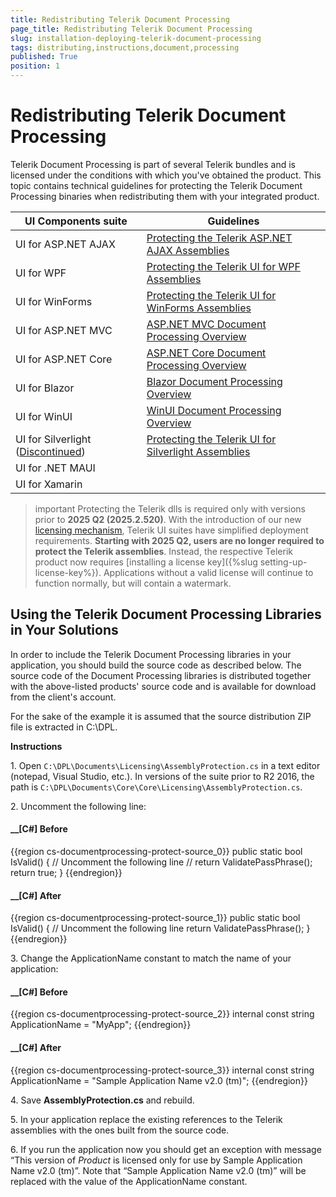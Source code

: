 ```yaml
---
title: Redistributing Telerik Document Processing
page_title: Redistributing Telerik Document Processing
slug: installation-deploying-telerik-document-processing
tags: distributing,instructions,document,processing
published: True
position: 1
---
```


# Redistributing Telerik Document Processing

Telerik Document Processing is part of several Telerik bundles and is licensed under the conditions with which you've obtained the product. This topic contains technical guidelines for protecting the Telerik Document Processing binaries when redistributing them with your integrated product. 

| UI Components suite | Guidelines |
|--------------------|---------------------------|
| UI for ASP.NET AJAX | [Protecting the Telerik ASP.NET AJAX Assemblies](https://docs.telerik.com/devtools/aspnet-ajax/deployment/protecting-the-telerik-asp.net-ajax-assembly#protecting-the-document-processing-libraries)|
| UI for WPF | [Protecting the Telerik UI for WPF Assemblies](https://docs.telerik.com/devtools/wpf/licensing/protecting-telerik-assembly#protect-the-telerik-documents-assemblies-by-editing-the-source-code) |
| UI for WinForms | [Protecting the Telerik UI for WinForms Assemblies](https://docs.telerik.com/devtools/winforms/deployment-and-distribution/redistributing-telerik-ui-for-winforms#usingthe-telerik-document-processing-libraries-in-your-solutions) |
| UI for ASP.NET MVC | [ ASP.NET MVC Document Processing Overview](https://docs.telerik.com/aspnet-mvc/document-processing) |  
| UI for ASP.NET Core | [ ASP.NET Core Document Processing Overview](https://docs.telerik.com/aspnet-core/document-processing#telerik-document-processing) |
| UI for Blazor | [ Blazor Document Processing Overview](https://docs.telerik.com/blazor-ui/integrations/document-processing-libraries) |
| UI for WinUI | [ WinUI Document Processing Overview](https://docs.telerik.com/devtools/winui/controls/document-processing/overview) |
| UI for Silverlight ([Discontinued](https://www.telerik.com/products/silverlight/overview.aspx)) | [Protecting the Telerik UI for Silverlight Assemblies](https://docs.telerik.com/devtools/silverlight/licensing/protecting-telerik-assembly#protect-the-telerik-documents-assemblies-by-editing-the-source-code) |
| UI for .NET MAUI ||
| UI for Xamarin ||

>important Protecting the Telerik dlls is required only with versions prior to **2025 Q2 (2025.2.520)**. With the introduction of our new [licensing mechanism](https://www.telerik.com/blogs/license-key-files-telerik-kendo-ui-products-2025-update), Telerik UI suites have simplified deployment requirements. __Starting with 2025 Q2, users are no longer required to protect the Telerik assemblies__. Instead, the respective Telerik product now requires [installing a license key]({%slug setting-up-license-key%}). Applications without a valid license will continue to function normally, but will contain a watermark.

## Using the Telerik Document Processing Libraries in Your Solutions

In order to include the Telerik Document Processing libraries in your application, you should build the source code as described below. The source code of the Document Processing libraries is distributed together with the above-listed products' source code and is available for download from the client's account. 

For the sake of the example it is assumed that the source distribution ZIP file is extracted in C:\DPL.         		         
 		 
 __Instructions__

1\. Open `C:\DPL\Documents\Licensing\AssemblyProtection.cs` in a text editor (notepad, Visual Studio, etc.). In versions of the suite prior to R2 2016, the path is `C:\DPL\Documents\Core\Core\Licensing\AssemblyProtection.cs`.   
            
2\. Uncomment the following line:

#### __[C#] Before

{{region cs-documentprocessing-protect-source_0}}
	public static bool IsValid()
    {
        // Uncomment the following line
        // return ValidatePassPhrase();
        return true;
    }
{{endregion}}

#### __[C#] After

{{region cs-documentprocessing-protect-source_1}}
	public static bool IsValid()
    {
        // Uncomment the following line
        return ValidatePassPhrase();
    }
{{endregion}}

3\. Change the ApplicationName constant to match the name of your application:

#### __[C#] Before

{{region cs-documentprocessing-protect-source_2}}
	internal const string ApplicationName = "MyApp";
{{endregion}}

#### __[C#] After

{{region cs-documentprocessing-protect-source_3}}
	internal const string ApplicationName = "Sample Application Name v2.0 (tm)";
{{endregion}}


4\. Save __AssemblyProtection.cs__ and rebuild.           

5\. In your application replace the existing references to the Telerik assemblies with the ones built from the source code.

6\. If you run the application now you should get an exception with message “This version of *Product* is licensed only for use by Sample Application Name v2.0 (tm)”. Note that “Sample Application Name v2.0 (tm)” will be replaced with the value of the ApplicationName constant.

